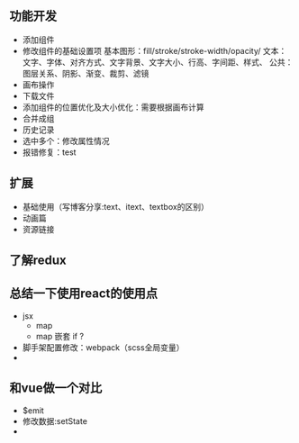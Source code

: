 ## 功能开发
*  添加组件
* 修改组件的基础设置项
  基本图形：fill/stroke/stroke-width/opacity/
  文本：文字、字体、对齐方式、文字背景、文字大小、行高、字间距、样式、
  公共：图层关系、阴影、渐变、裁剪、滤镜
* 画布操作
* 下载文件
* 添加组件的位置优化及大小优化：需要根据画布计算
* 合并成组
* 历史记录
* 选中多个：修改属性情况
* 报错修复：test




## 扩展
*  基础使用（写博客分享:text、itext、textbox的区别）
*  动画篇
*  资源链接




## 了解redux



## 总结一下使用react的使用点
* jsx
    * map
    * map 嵌套 if ?
* 脚手架配置修改：webpack（scss全局变量）
* 

## 和vue做一个对比

* $emit
* 修改数据:setState
* 


